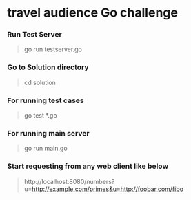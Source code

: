 travel audience Go challenge
============================
### Run Test Server 
>go run testserver.go

### Go to Solution directory
>cd solution

### For running test cases 
>go test *.go

### For running main server
>go run main.go

### Start requesting from any web client like below
>http://localhost:8080/numbers?u=http://example.com/primes&u=http://foobar.com/fibo
